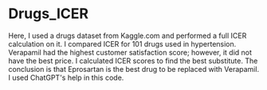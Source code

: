 # Drugs_ICER
Here, I used a drugs dataset from Kaggle.com and performed a full ICER calculation on it. I compared ICER for 101 drugs used in hypertension.
Verapamil had the highest customer satisfaction score; however, it did not have the best price. I calculated ICER scores to find the best substitute.
The conclusion is that Eprosartan is the best drug to be replaced with Verapamil. I used ChatGPT's help in this code.

